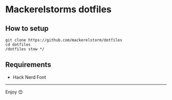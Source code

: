 # Mackerelstorms dotfiles

## How to setup

```console
git clone https://github.com/mackerelstorm/dotfiles
cd dotfiles
/dotfiles stow */
```
## Requirements

- Hack Nerd Font


---

Enjoy 😊
